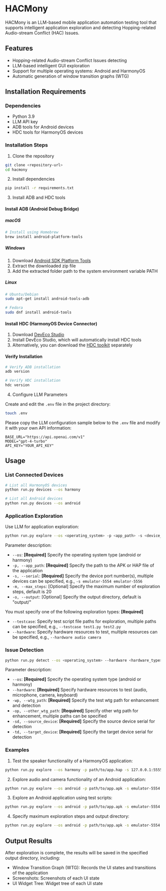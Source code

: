 # HACMony

HACMony is an LLM-based mobile application automation testing tool that supports intelligent application exploration and detecting Hopping-related Audio-stream Conflict (HAC) Issues.

## Features

- Hopping-related Audio-stream Conflict Issues detecting
- LLM-based intelligent GUI exploration
- Support for multiple operating systems: Android and HarmonyOS
- Automatic generation of window transition graphs (WTG)

## Installation Requirements

### Dependencies

- Python 3.9
- LLM API key
- ADB tools for Android devices
- HDC tools for HarmonyOS devices

### Installation Steps

1. Clone the repository
```bash
git clone <repository-url>
cd hacmony
```

2. Install dependencies
```bash
pip install -r requirements.txt
```

3. Install ADB and HDC tools

#### Install ADB (Android Debug Bridge)

##### macOS
```bash
# Install using Homebrew
brew install android-platform-tools
```

##### Windows
1. Download [Android SDK Platform Tools](https://developer.android.com/studio/releases/platform-tools)
2. Extract the downloaded zip file
3. Add the extracted folder path to the system environment variable PATH

##### Linux
```bash
# Ubuntu/Debian
sudo apt-get install android-tools-adb

# Fedora
sudo dnf install android-tools
```

#### Install HDC (HarmonyOS Device Connector)

1. Download [DevEco Studio](https://developer.harmonyos.com/cn/develop/deveco-studio/)
2. Install DevEco Studio, which will automatically install HDC tools
3. Alternatively, you can download the [HDC toolkit](https://developer.harmonyos.com/cn/develop/deveco-studio/#download_hdc) separately

#### Verify Installation
```bash
# Verify ADB installation
adb version

# Verify HDC installation
hdc version
```

4. Configure LLM Parameters

Create and edit the `.env` file in the project directory:
```bash
touch .env
```

Please copy the LLM configuration sample below to the `.env` file and modify it with your own API information:
```
BASE_URL="https://api.openai.com/v1"
MODEL="gpt-4-turbo"
API_KEY="YOUR_API_KEY"
```

## Usage

### List Connected Devices

```bash
# List all HarmonyOS devices
python run.py devices --os harmony

# List all Android devices
python run.py devices --os android
```

### Application Exploration

Use LLM for application exploration:

```bash
python run.py explore --os <operating_system> -p <app_path> -s <device_port> --testcase <script_path> | --hardware <hardware_kind> [options]
```

Parameter description:
- `--os`: **[Required]** Specify the operating system type (android or harmony)
- `-p, --app_path`: **[Required]** Specify the path to the APK or HAP file of the application
- `-s, --serial`: **[Required]** Specify the device port number(s), multiple devices can be specified, e.g., `-s emulator-5554 emulator-5556`
- `-m, --max_steps`: [Optional] Specify the maximum number of exploration steps, default is 20
- `-o, --output`: [Optional] Specify the output directory, default is "output/"

You must specify one of the following exploration types: **[Required]**
- `--testcase`: Specify test script file paths for exploration, multiple paths can be specified, e.g., `--testcase test1.py test2.py`
- `--hardware`: Specify hardware resources to test, multiple resources can be specified, e.g., `--hardware audio camera`


### Issue Detection
```bash
python run.py detect --os <operating_system> --hardware <hardware_type> -wp <wtg_path> -op <other_wtg_path> -sd <source_device> -td <target_device>
```
Parameter description:
- `--os`: **[Required]** Specify the operating system type (android or harmony)
- `--hardware`: **[Required]** Specify hardware resources to test (audio, microphone, camera, keyboard)
- `-wp, --wtg_path`: **[Required]** Specify the test wtg path for enhancement and detection
- `-op, --other_wtg_path`: **[Required]** Specify other wtg path for enhancement, multiple paths can be specified
- `-sd, --source_device`: **[Required]** Specify the source device serial for detection
- `-td, --target_device`: **[Required]** Specify the target device serial for detection


### Examples
1. Test the speaker functionality of a HarmonyOS application:
```bash
python run.py explore --os harmony -p path/to/app.hap -s 127.0.0.1:5555 --hardware audio
```

2. Explore audio and camera functionality of an Android application:
```bash
python run.py explore --os android -p path/to/app.apk -s emulator-5554 --hardware audio camera
```

3. Explore an Android application using test scripts:
```bash
python run.py explore --os android -p path/to/app.apk -s emulator-5554 --testcase path/to/test_script1.py path/to/test_script2.py
```

4. Specify maximum exploration steps and output directory:
```bash
python run.py explore --os android -p path/to/app.apk -s emulator-5554 --hardware audio -m 30 -o results/
```

## Output Results

After exploration is complete, the results will be saved in the specified output directory, including:
- Window Transition Graph (WTG): Records the UI states and transitions of the application
- Screenshots: Screenshots of each UI state
- UI Widget Tree: Widget tree of each UI state